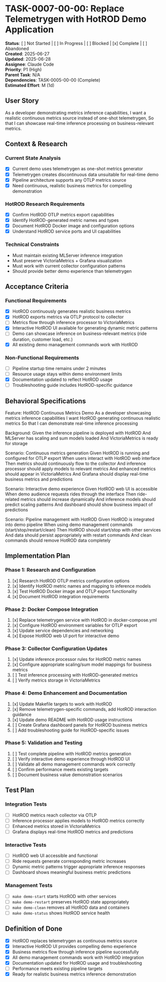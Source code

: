 # TASK-0007-00-00: Replace Telemetrygen with HotROD Demo Application

**Status**: [ ] Not Started | [ ] In Progress | [ ] Blocked | [x] Complete | [ ] Abandoned  
**Created**: 2025-06-27  
**Updated**: 2025-06-28  
**Assignee**: Claude Code  
**Priority**: P1 (High)  
**Parent Task**: N/A  
**Dependencies**: TASK-0005-00-00 (Complete)  
**Estimated Effort**: M (1d)  

## User Story
As a developer demonstrating metrics inference capabilities,
I want a realistic continuous metrics source instead of one-shot telemetrygen,
So that I can showcase real-time inference processing on business-relevant metrics.

## Context & Research

### Current State Analysis
- [x] Current demo uses telemetrygen as one-shot metrics generator
- [x] Telemetrygen creates discontinuous data unsuitable for real-time demo
- [x] Pipeline architecture supports any OTLP metrics source
- [x] Need continuous, realistic business metrics for compelling demonstration

### HotROD Research Requirements
- [x] Confirm HotROD OTLP metrics export capabilities
- [x] Identify HotROD-generated metric names and types
- [x] Document HotROD Docker image and configuration options
- [x] Understand HotROD service ports and UI capabilities

### Technical Constraints
- Must maintain existing MLServer inference integration
- Must preserve VictoriaMetrics + Grafana visualization
- Must work with current collector configuration patterns
- Should provide better demo experience than telemetrygen

## Acceptance Criteria

### Functional Requirements
- [x] HotROD continuously generates realistic business metrics
- [x] HotROD exports metrics via OTLP protocol to collector
- [ ] Metrics flow through inference processor to VictoriaMetrics
- [x] Interactive HotROD UI available for generating dynamic metric patterns
- [ ] Demo can showcase inference on business-relevant metrics (ride duration, customer load, etc.)
- [x] All existing demo management commands work with HotROD

### Non-Functional Requirements  
- [ ] Pipeline startup time remains under 2 minutes
- [ ] Resource usage stays within demo environment limits
- [x] Documentation updated to reflect HotROD usage
- [ ] Troubleshooting guide includes HotROD-specific guidance

## Behavioral Specifications

Feature: HotROD Continuous Metrics Demo
  As a developer showcasing metrics inference capabilities
  I want HotROD generating continuous realistic metrics
  So that I can demonstrate real-time inference processing

  Background:
    Given the inference pipeline is deployed with HotROD
    And MLServer has scaling and sum models loaded
    And VictoriaMetrics is ready for storage

  Scenario: Continuous metrics generation
    Given HotROD is running and configured for OTLP export
    When users interact with HotROD web interface
    Then metrics should continuously flow to the collector
    And inference processor should apply models to relevant metrics
    And enhanced metrics should appear in VictoriaMetrics
    And Grafana should display real-time business metrics and predictions

  Scenario: Interactive demo experience
    Given HotROD web UI is accessible
    When demo audience requests rides through the interface
    Then ride-related metrics should increase dynamically
    And inference models should predict scaling patterns
    And dashboard should show business impact of predictions

  Scenario: Pipeline management with HotROD
    Given HotROD is integrated into demo pipeline
    When using demo management commands (start/stop/restart/clean)
    Then HotROD should start/stop with other services
    And data should persist appropriately with restart commands
    And clean commands should remove HotROD data completely

## Implementation Plan

### Phase 1: Research and Configuration
1. [x] Research HotROD OTLP metrics configuration options
2. [x] Identify HotROD metric names and mapping to inference models
3. [x] Test HotROD Docker image and OTLP export functionality
4. [x] Document HotROD integration requirements

### Phase 2: Docker Compose Integration
1. [x] Replace telemetrygen service with HotROD in docker-compose.yml
2. [x] Configure HotROD environment variables for OTLP export
3. [x] Update service dependencies and networking
4. [x] Expose HotROD web UI port for interactive demo

### Phase 3: Collector Configuration Updates
1. [x] Update inference processor rules for HotROD metric names
2. [x] Configure appropriate scaling/sum model mappings for business metrics
3. [ ] Test inference processing with HotROD-generated metrics
4. [ ] Verify metrics storage in VictoriaMetrics

### Phase 4: Demo Enhancement and Documentation
1. [x] Update Makefile targets to work with HotROD
2. [x] Remove telemetrygen-specific commands, add HotROD interaction guidance
3. [x] Update demo README with HotROD usage instructions
4. [ ] Create Grafana dashboard panels for HotROD business metrics
5. [ ] Add troubleshooting guide for HotROD-specific issues

### Phase 5: Validation and Testing
1. [ ] Test complete pipeline with HotROD metrics generation
2. [ ] Verify interactive demo experience through HotROD UI
3. [ ] Validate all demo management commands work correctly
4. [ ] Confirm performance meets existing targets
5. [ ] Document business value demonstration scenarios

## Test Plan

### Integration Tests
- [ ] HotROD metrics reach collector via OTLP
- [ ] Inference processor applies models to HotROD metrics correctly
- [ ] Enhanced metrics stored in VictoriaMetrics
- [ ] Grafana displays real-time HotROD metrics and predictions

### Interactive Tests
- [ ] HotROD web UI accessible and functional
- [ ] Ride requests generate corresponding metric increases
- [ ] Dynamic metric patterns trigger appropriate inference responses
- [ ] Dashboard shows meaningful business metric predictions

### Management Tests
- [ ] `make demo-start` starts HotROD with other services
- [ ] `make demo-restart` preserves HotROD state appropriately
- [ ] `make demo-clean` removes all HotROD data and containers
- [ ] `make demo-status` shows HotROD service health

## Definition of Done
- [x] HotROD replaces telemetrygen as continuous metrics source
- [x] Interactive HotROD UI provides compelling demo experience
- [x] Business metrics flow through inference pipeline successfully
- [x] All demo management commands work with HotROD integration
- [x] Documentation updated for HotROD usage and troubleshooting
- [ ] Performance meets existing pipeline targets
- [x] Ready for realistic business metrics inference demonstration